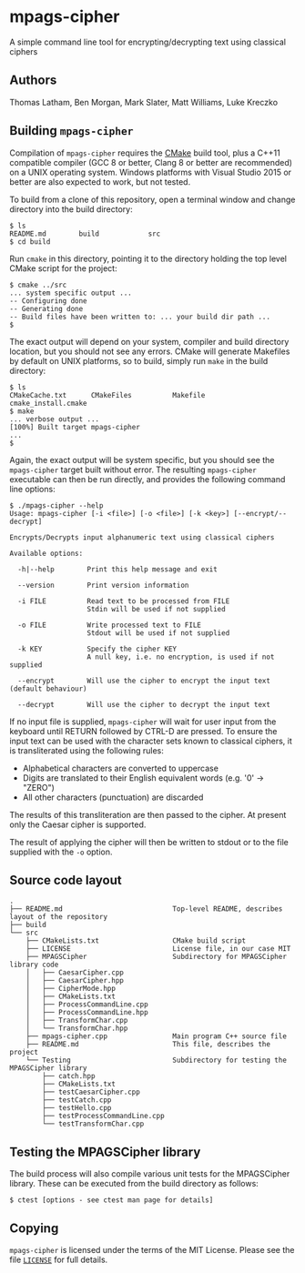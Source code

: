 # mpags-cipher
A simple command line tool for encrypting/decrypting text using classical ciphers

## Authors
Thomas Latham, Ben Morgan, Mark Slater, Matt Williams, Luke Kreczko

## Building `mpags-cipher`
Compilation of `mpags-cipher` requires the [CMake](http://www.cmake.org)
build tool, plus a C++11 compatible compiler (GCC 8 or better, Clang 8
or better are recommended) on a UNIX operating system.
Windows platforms with Visual Studio 2015 or better are also expected to
work, but not tested.

To build from a clone of this repository, open a terminal window
and change directory into the build directory:
```
$ ls
README.md        build            src 
$ cd build
```

Run `cmake` in this directory, pointing it to the directory holding the top 
level CMake script for the project:
```
$ cmake ../src
... system specific output ... 
-- Configuring done
-- Generating done
-- Build files have been written to: ... your build dir path ... 
$
```

The exact output will depend on your system, compiler and build directory
location, but you should not see any errors. CMake will generate
Makefiles by default on UNIX platforms, so to build, simply run `make`
in the build directory:

```
$ ls
CMakeCache.txt      CMakeFiles          Makefile            cmake_install.cmake
$ make
... verbose output ... 
[100%] Built target mpags-cipher
...
$
```

Again, the exact output will be system specific, but you should see the 
`mpags-cipher` target built without error. The resulting `mpags-cipher`
executable can then be run directly, and provides the following command
line options:
```
$ ./mpags-cipher --help
Usage: mpags-cipher [-i <file>] [-o <file>] [-k <key>] [--encrypt/--decrypt]

Encrypts/Decrypts input alphanumeric text using classical ciphers

Available options:

  -h|--help        Print this help message and exit

  --version        Print version information

  -i FILE          Read text to be processed from FILE
                   Stdin will be used if not supplied

  -o FILE          Write processed text to FILE
                   Stdout will be used if not supplied

  -k KEY           Specify the cipher KEY
                   A null key, i.e. no encryption, is used if not supplied

  --encrypt        Will use the cipher to encrypt the input text (default behaviour)

  --decrypt        Will use the cipher to decrypt the input text
```

If no input file is supplied, `mpags-cipher` will wait for user input
from the keyboard until RETURN followed by CTRL-D are pressed.
To ensure the input text can be used with the character sets known to
classical ciphers, it is transliterated using the following rules:

- Alphabetical characters are converted to uppercase
- Digits are translated to their English equivalent words (e.g. '0' -> "ZERO")
- All other characters (punctuation) are discarded

The results of this transliteration are then passed to the cipher.
At present only the Caesar cipher is supported.

The result of applying the cipher will then be written to stdout or to the
file supplied with the `-o` option.

## Source code layout
```
.
├── README.md                           Top-level README, describes layout of the repository
├── build
└── src
    ├── CMakeLists.txt                  CMake build script
    ├── LICENSE                         License file, in our case MIT
    ├── MPAGSCipher                     Subdirectory for MPAGSCipher library code
    │   ├── CaesarCipher.cpp
    │   ├── CaesarCipher.hpp
    │   ├── CipherMode.hpp
    │   ├── CMakeLists.txt
    │   ├── ProcessCommandLine.cpp
    │   ├── ProcessCommandLine.hpp
    │   ├── TransformChar.cpp
    │   └── TransformChar.hpp
    ├── mpags-cipher.cpp                Main program C++ source file
    ├── README.md                       This file, describes the project
    └── Testing                         Subdirectory for testing the MPAGSCipher library
        ├── catch.hpp
        ├── CMakeLists.txt
        ├── testCaesarCipher.cpp
        ├── testCatch.cpp
        ├── testHello.cpp
        ├── testProcessCommandLine.cpp
        └── testTransformChar.cpp
```

## Testing the MPAGSCipher library

The build process will also compile various unit tests for the MPAGSCipher library.
These can be executed from the build directory as follows:
```
$ ctest [options - see ctest man page for details]
```

## Copying
`mpags-cipher` is licensed under the terms of the MIT License.
Please see the file [`LICENSE`](LICENSE) for full details.
